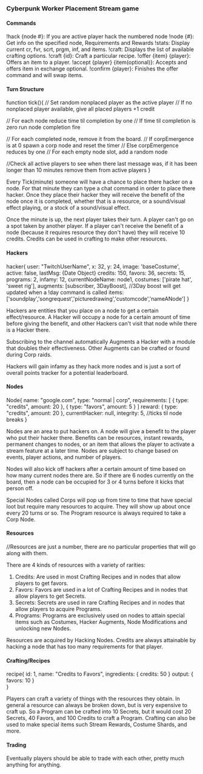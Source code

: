 ### Cyberpunk Worker Placement Stream game

#### Commands
!hack {node #}: If you are active player hack the numbered node
!node {#}: Get info on the specified node, Requirements and Rewards
!stats: Display current cr, fvr, scrt, prgm, inf, and items.
!craft: Displays the list of available crafting options.
!craft {id}: Craft a particular recipe.
!offer {item} {player}: Offers an item to a player.
!accept {player} {item(optional)}: Accepts and offers item in exchange optional.
!confirm {player}: Finishes the offer command and will swap items.

#### Turn Structure
function tick(){
  // Set random nonplaced player as the active player
  // If no nonplaced player available, give all placed players +1 credit

  // For each node reduce time til completion by one
  // If time til completion is zero run node completion fire

  // For each completed node, remove it from the board.
  // If corpEmergence is at 0 spawn a corp node and reset the timer
  // Else corpEmergence reduces by one
  // For each empty node slot, add a random node

  //Check all active players to see when there last message was, if it has been longer than 10 minutes remove them from active players
}

Every Tick(minute) someone will have a chance to place there hacker on a node. For that minute they can type a chat command in order to place there hacker. Once they place their hacker they will receive the benefit of the node once it is completed, whether that is a resource, or a sound/visual effect playing, or a stock of a sound/visual effect.

Once the minute is up, the next player takes their turn. A player can't go on a spot taken by another player. If a player can't receive the benefit of a node (because it requires resource they don't have) they will receive 10 credits. Credits can be used in crafting to make other resources.

#### Hackers
hacker{
  user: "TwitchUserName",
  x: 32,
  y: 24,
  image: 'baseCostume',
  active: false,
  lastMsg: {Date Object}
  credits: 150,
  favors: 36,
  secrets: 15,
  programs: 2,
  infamy: 12,
  currentNodeName: node1,
  costumes: ['pirate hat', 'sweet rig'],
  augments: [subscriber, 3DayBoost], //3Day boost will get updated when a !day command is called
  items: ['soundplay','songrequest','picturedrawing','customcode','nameANode']
}

Hackers are entities that you place on a node to get a certain effect/resource. A Hacker will occupy a node for a certain amount of time before giving the benefit, and other Hackers can't visit that node while there is a Hacker there.

Subscribing to the channel automatically Augments a Hacker with a module that doubles their effectiveness. Other Augments can be crafted or found during Corp raids.

Hackers will gain infamy as they hack more nodes and is just a sort of overall points tracker for a potential leaderboard.

#### Nodes
Node{
  name: "google.com",
  type: "normal | corp",
  requirements: [
    {
      type: "credits",
      amount: 20
    },
    {
      type: "favors",
      amount: 5
    }
  ]
  reward: {
    type: "credits",
    amount: 20
  },
  currentHacker: null,
  integrity: 5, //ticks til node breaks
}

Nodes are an area to put hackers on. A node will give a benefit to the player who put their hacker there. Benefits can be resources, instant rewards, permanent changes to nodes, or an item that allows the player to activate a stream feature at a later time. Nodes are subject to change based on events, player actions, and number of players.

Nodes will also kick off hackers after a certain amount of time based on how many current nodes there are. So if there are 6 nodes currently on the board, then a node can be occupied for 3 or 4 turns before it kicks that person off.

Special Nodes called Corps will pop up from time to time that have special loot but require many resources to acquire. They will show up about once every 20 turns or so. The Program resource is always required to take a Corp Node.

#### Resources
//Resources are just a number, there are no particular properties that will go along with them.

There are 4 kinds of resources with a variety of rarities:

1. Credits: Are used in most Crafting Recipes and in nodes that allow players to get favors.
2. Favors: Favors are used in a lot of Crafting Recipes and in nodes that allow players to get Secrets.
3. Secrets: Secrets are used in rare Crafting Recipes and in nodes that allow players to acquire Programs.
4. Programs:  Programs are exclusively used on nodes to attain special items such as Costumes, Hacker Augments, Node Modifications and unlocking new Nodes.

Resources are acquired by Hacking Nodes. Credits are always attainable by hacking a node that has too many requirements for that player.

#### Crafting/Recipes
recipe{
  id: 1,
  name: "Credits to Favors",
  ingredients: {
    credits: 50
  }
  output: {
    favors: 10
  }  
}

Players can craft a variety of things with the resources they obtain. In general a resource can always be broken down, but is very expensive to craft up. So a Program can be crafted into 10 Secrets, but it would cost 20 Secrets, 40 Favors, and 100 Credits to craft a Program. Crafting can also be used to make special items such Stream Rewards, Costume Shards, and more.

#### Trading
Eventually players should be able to trade with each other, pretty much anything for anything.
